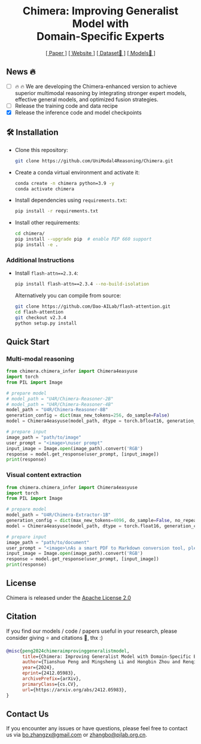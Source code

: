 <div align="center">
<h1>Chimera: Improving Generalist Model with<br>Domain-Specific Experts</h1>


[[ Paper ]](https://arxiv.org/abs/2412.05983) [[ Website ]](https://unimodal4reasoning.github.io/chimera_page/) [[ Dataset🤗 ]]() [[ Models🤗 ]](https://huggingface.co/collections/U4R/chimera-10-6749542e2f0dfa09414232c0) 

</div>

## News :fire:
- [ ] :fire: :fire: We are developing the Chimera-enhanced version to achieve superior multimodal reasoning by integrating stronger expert models, effective general models, and optimized fusion strategies.
- [ ] Release the training code and data recipe
- [x] Release the inference code and model checkpoints

## 🛠️ Installation

- Clone this repository:

  ```bash
  git clone https://github.com/UniModal4Reasoning/Chimera.git
  ```

- Create a conda virtual environment and activate it:

  ```bash
  conda create -n chimera python=3.9 -y
  conda activate chimera
  ```

- Install dependencies using `requirements.txt`:

  ```bash
  pip install -r requirements.txt
  ```

- Install other requirements:

  ```bash
  cd chimera/
  pip install --upgrade pip  # enable PEP 660 support
  pip install -e .
  ```

### Additional Instructions

- Install `flash-attn==2.3.4`:

  ```bash
  pip install flash-attn==2.3.4 --no-build-isolation
  ```

  Alternatively you can compile from source:

  ```bash
  git clone https://github.com/Dao-AILab/flash-attention.git
  cd flash-attention
  git checkout v2.3.4
  python setup.py install
  ```


## Quick Start
### Multi-modal reasoning
```python
from chimera.chimera_infer import Chimera4easyuse
import torch
from PIL import Image

# prepare model
# model_path = "U4R/Chimera-Reasoner-2B"
# model_path = "U4R/Chimera-Reasoner-4B"
model_path = "U4R/Chimera-Reasoner-8B"
generation_config = dict(max_new_tokens=256, do_sample=False)
model = Chimera4easyuse(model_path, dtype = torch.bfloat16, generation_config= generation_config)

# prepare input
image_path = "path/to/image"
user_prompt = "<image>\nuser prompt"
input_image = Image.open(image_path).convert('RGB')
response = model.get_response(user_prompt, [input_image])
print(response)
```

### Visual content extraction
```python
from chimera.chimera_infer import Chimera4easyuse
import torch
from PIL import Image

# prepare model
model_path = "U4R/Chimera-Extractor-1B"
generation_config = dict(max_new_tokens=4096, do_sample=False, no_repeat_ngram_size = 20)
model = Chimera4easyuse(model_path, dtype = torch.float16, generation_config= generation_config)

# prepare input
image_path = "path/to/document"
user_prompt = "<image>\nAs a smart PDF to Markdown conversion tool, please convert the content of the provided PDF into Markdown format."
input_image = Image.open(image_path).convert('RGB')
response = model.get_response(user_prompt, [input_image])
print(response)
```


## License
Chimera is released under the [Apache License 2.0](LICENSE)

## Citation
If you find our models / code / papers useful in your research, please consider giving ⭐ and citations 📝, thx :)  
```bibtex
@misc{peng2024chimeraimprovinggeneralistmodel,
      title={Chimera: Improving Generalist Model with Domain-Specific Experts}, 
      author={Tianshuo Peng and Mingsheng Li and Hongbin Zhou and Renqiu Xia and Renrui Zhang and Lei Bai and Song Mao and Bin Wang and Conghui He and Aojun Zhou and Botian Shi and Tao Chen and Bo Zhang and Xiangyu Yue},
      year={2024},
      eprint={2412.05983},
      archivePrefix={arXiv},
      primaryClass={cs.CV},
      url={https://arxiv.org/abs/2412.05983}, 
}
```

## Contact Us
If you encounter any issues or have questions, please feel free to contact us via bo.zhangzx@gmail.com or zhangbo@pjlab.org.cn.
